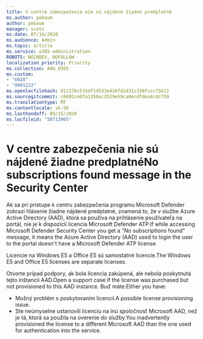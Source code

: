 ```yaml
---
title: V centre zabezpečenia nie sú nájdené žiadne predplatné
ms.author: pebaum
author: pebaum
manager: scotv
ms.date: 07/16/2020
ms.audience: Admin
ms.topic: article
ms.service: o365-administration
ROBOTS: NOINDEX, NOFOLLOW
localization_priority: Priority
ms.collection: Adm_O365
ms.custom:
- "6028"
- "9001222"
ms.openlocfilehash: 01117bc535df14533e426fd2d31c336fccc75611
ms.sourcegitcommit: c6692ce0fa1358ec3529e59ca0ecdfdea4cdc759
ms.translationtype: MT
ms.contentlocale: sk-SK
ms.lasthandoff: 09/15/2020
ms.locfileid: "50713965"
---
```

# <a name="no-subscriptions-found-message-in-the-security-center"></a><span data-ttu-id="5472e-102">V centre zabezpečenia nie sú nájdené žiadne predplatné</span><span class="sxs-lookup"><span data-stu-id="5472e-102">No subscriptions found message in the Security Center</span></span>

<span data-ttu-id="5472e-103">Ak sa pri prístupe k centru zabezpečenia programu Microsoft Defender zobrazí hlásenie žiadne nájdené predplatné, znamená to, že v službe Azure Active Directory (AAD), ktorá sa používa na prihlásenie používateľa na portál, nie je k dispozícii licencia Microsoft Defender ATP.</span><span class="sxs-lookup"><span data-stu-id="5472e-103">If while accessing Microsoft Defender Security Center you get a  "No subscriptions found" message, it means the Azure Active Directory (AAD) used to login the user to the portal doesn't have a Microsoft Defender ATP license.</span></span>  

<span data-ttu-id="5472e-104">Licencie na Windows E5 a Office E5 sú samostatné licencie.</span><span class="sxs-lookup"><span data-stu-id="5472e-104">The Windows E5 and Office E5 licenses are separate licenses.</span></span>

<span data-ttu-id="5472e-105">Otvorte prípad podpory, ak bola licencia zakúpená, ale nebola poskytnutá tejto inštancii AAD.</span><span class="sxs-lookup"><span data-stu-id="5472e-105">Open a support case if the license was purchased but not provisioned to this AAD instance.</span></span> <span data-ttu-id="5472e-106">Buď máte:</span><span class="sxs-lookup"><span data-stu-id="5472e-106">Either you have:</span></span> <br/>
-   <span data-ttu-id="5472e-107">Možný problém s poskytovaním licencií.</span><span class="sxs-lookup"><span data-stu-id="5472e-107">A possible license provisioning issue.</span></span><br/>
-   <span data-ttu-id="5472e-108">Ste neúmyselne ustanovili licenciu na inú spoločnosť Microsoft AAD, než je tá, ktorá sa použila na overenie do služby.</span><span class="sxs-lookup"><span data-stu-id="5472e-108">You inadvertently provisioned the license to a different Microsoft AAD than the one used for authentication into the service.</span></span>